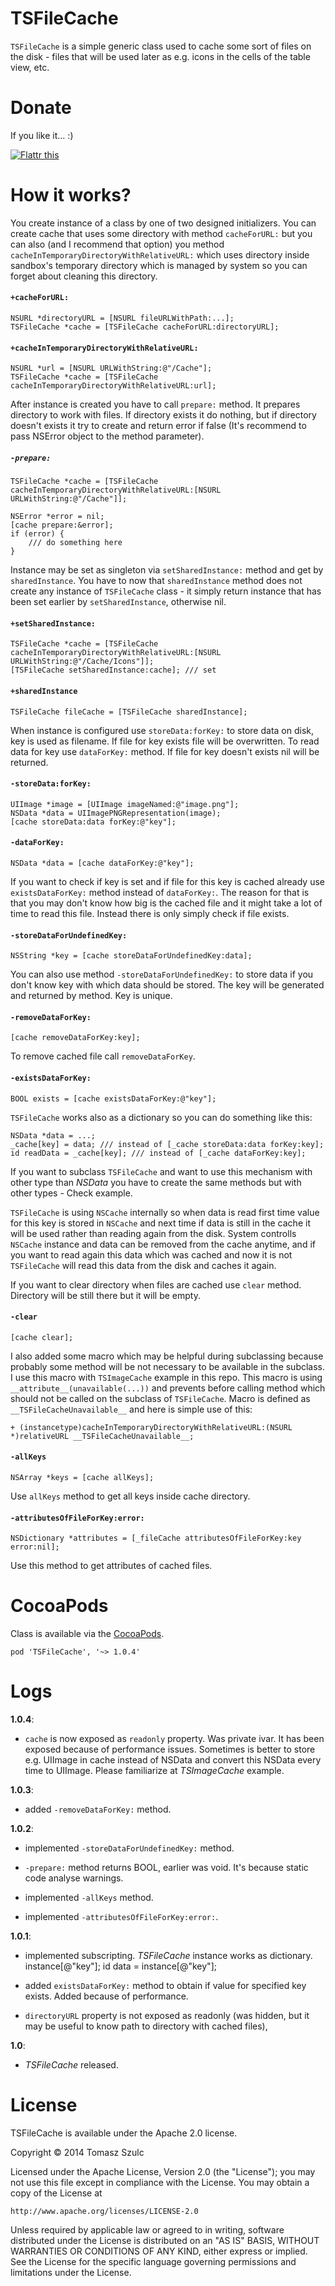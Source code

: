TSFileCache
========
`TSFileCache` is a simple generic class used to cache some sort of files on the disk - files that will be used later as e.g. icons in the cells of the table view, etc.


Donate
=========
If you like it... :)

<a href="https://flattr.com/submit/auto?user_id=tomkowz&url=http%3A%2F%2Fgithub.com%2Ftomkowz%2FTSFileCache" target="_blank"><img src="http://api.flattr.com/button/flattr-badge-large.png" alt="Flattr this" title="Flattr this" border="0"></a>


How it works?
=========
You create instance of a class by one of two designed initializers. You can create cache that uses some directory with method `cacheForURL:` but you can also (and I recommend that option) you method `cacheInTemporaryDirectoryWithRelativeURL:` which uses directory inside sandbox's temporary directory which is managed by system so you can forget about cleaning this directory.

#### `+cacheForURL:`
    NSURL *directoryURL = [NSURL fileURLWithPath:...];
	TSFileCache *cache = [TSFileCache cacheForURL:directoryURL];
	
#### `+cacheInTemporaryDirectoryWithRelativeURL:`
	NSURL *url = [NSURL URLWithString:@"/Cache"];
	TSFileCache *cache = [TSFileCache cacheInTemporaryDirectoryWithRelativeURL:url];

After instance is created you have to call `prepare:` method. It prepares directory to work with files. If directory exists it do nothing, but if directory doesn't exists it try to create and return error if false (It's recommend to pass NSError object to the method parameter).

##### `-prepare:`
    TSFileCache *cache = [TSFileCache cacheInTemporaryDirectoryWithRelativeURL:[NSURL URLWithString:@"/Cache"]];
    
    NSError *error = nil;
	[cache prepare:&error];
	if (error) {
		/// do something here
	}

Instance may be set as singleton via `setSharedInstance:` method and get by `sharedInstance`. You have to now that `sharedInstance` method does not create any instance of `TSFileCache` class - it simply return instance that has been set earlier by `setSharedInstance`, otherwise nil.

#### `+setSharedInstance:`
    TSFileCache *cache = [TSFileCache cacheInTemporaryDirectoryWithRelativeURL:[NSURL URLWithString:@"/Cache/Icons"]];
    [TSFileCache setSharedInstance:cache]; /// set

#### `+sharedInstance`
	TSFileCache fileCache = [TSFileCache sharedInstance];

When instance is configured use `storeData:forKey:` to store data on disk, key is used as filename. If file for key exists file will be overwritten.
To read data for key use `dataForKey:` method. If file for key doesn't exists nil will be returned.

#### `-storeData:forKey:`
    UIImage *image = [UIImage imageNamed:@"image.png"];
    NSData *data = UIImagePNGRepresentation(image);
    [cache storeData:data forKey:@"key"];    
    
#### `-dataForKey:`
    NSData *data = [cache dataForKey:@"key"];
    

If you want to check if key is set and if file for this key is cached already use `existsDataForKey:` method instead of `dataForKey:`. The reason for that is that you may don't know how big is the cached file and it might take a lot of time to read this file. Instead there is only simply check if file exists.

#### `-storeDataForUndefinedKey:`
    NSString *key = [cache storeDataForUndefinedKey:data];

You can also use method `-storeDataForUndefinedKey:` to store data if you don't know key with which data should be stored. The key will be generated and returned by method. Key is unique.

#### `-removeDataForKey:`
    [cache removeDataForKey:key];
    
To remove cached file call `removeDataForKey`.

    
#### `-existsDataForKey:`
	BOOL exists = [cache existsDataForKey:@"key"];

`TSFileCache` works also as a dictionary so you can do something like this:

	NSData *data = ...;
	_cache[key] = data; /// instead of [_cache storeData:data forKey:key];
	id readData = _cache[key]; /// instead of [_cache dataForKey:key];
	
If you want to subclass `TSFileCache` and want to use this mechanism with other type than *NSData* you have to create the same methods but with other types - Check example.

`TSFileCache` is using `NSCache` internally so when data is read first time value for this key is stored in `NSCache` and next time if data is still in the cache it will be used rather than reading again from the disk. System controlls `NSCache` instance and data can be removed from the cache anytime, and if you want to read again this data which was cached and now it is not `TSFileCache` will read this data from the disk and caches it again.

If you want to clear directory when files are cached use `clear` method. Directory will be still there but it will be empty.

#### `-clear`
    [cache clear];

I also added some macro which may be helpful during subclassing because probably some method will be not necessary to be available in the subclass. I use this macro with `TSImageCache` example in this repo. This macro is using `__attribute__(unavailable(...))` and prevents before calling method which should not be called on the subclass of `TSFileCache`. Macro is defined as `__TSFileCacheUnavailable__` and here is simple use of this:

    + (instancetype)cacheInTemporaryDirectoryWithRelativeURL:(NSURL *)relativeURL __TSFileCacheUnavailable__;
    
#### `-allKeys`
	NSArray *keys = [cache allKeys];
	
Use `allKeys` method to get all keys inside cache directory.

#### `-attributesOfFileForKey:error:`
    NSDictionary *attributes = [_fileCache attributesOfFileForKey:key error:nil];

Use this method to get attributes of cached files.
    
  
CocoaPods
=========
Class is available via the [CocoaPods](http://cocoapods.org).

    pod 'TSFileCache', '~> 1.0.4'
    
Logs
=====
**1.0.4**:

- `cache` is now exposed as `readonly` property. Was private ivar. It has been exposed because of performance issues. Sometimes is better to store e.g. UIImage in cache instead of NSData and convert this NSData every time to UIImage. Please familiarize at *TSImageCache* example.


**1.0.3**:

- added `-removeDataForKey:` method.


**1.0.2**:

- implemented `-storeDataForUndefinedKey:` method.

- `-prepare:` method returns BOOL, earlier was void. It's because static code analyse warnings.

- implemented `-allKeys` method.

- implemented `-attributesOfFileForKey:error:`.


**1.0.1**:

- implemented subscripting. *TSFileCache* instance works as dictionary. instance[@"key"]; id data = instance[@"key"];

- added `existsDataForKey:` method to obtain if value for specified key exists. Added because of performance.

- `directoryURL` property is not exposed as readonly (was hidden, but it may be useful to know path to directory with cached files),

**1.0**:

- *TSFileCache* released.    

License
======

TSFileCache is available under the Apache 2.0 license.

Copyright © 2014 Tomasz Szulc

Licensed under the Apache License, Version 2.0 (the "License"); you may not use this file except in compliance with the License. You may obtain a copy of the License at

    http://www.apache.org/licenses/LICENSE-2.0

Unless required by applicable law or agreed to in writing, software distributed under the License is distributed on an "AS IS" BASIS, WITHOUT WARRANTIES OR CONDITIONS OF ANY KIND, either express or implied. See the License for the specific language governing permissions and limitations under the License.
